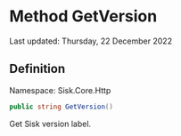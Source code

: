 # Method GetVersion
Last updated: Thursday, 22 December 2022

## Definition
Namespace: Sisk.Core.Http

```csharp
public string GetVersion()
```

Get Sisk version label.

